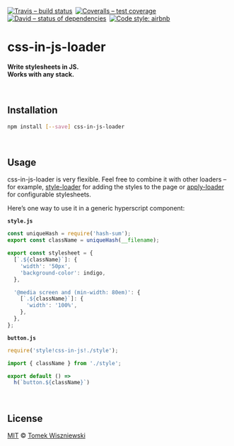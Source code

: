 [![Travis – build status
](https://img.shields.io/travis/tomekwi/css-in-js-loader/master.svg?style=flat-square
)](https://travis-ci.org/tomekwi/css-in-js-loader
) [![Coveralls – test coverage
](https://img.shields.io/coveralls/tomekwi/css-in-js-loader.svg?style=flat-square
)](https://coveralls.io/r/tomekwi/css-in-js-loader
) [![David – status of dependencies
](https://img.shields.io/david/tomekwi/css-in-js-loader.svg?style=flat-square
)](https://david-dm.org/tomekwi/css-in-js-loader
) [![Code style: airbnb
](https://img.shields.io/badge/code%20style-airbnb-777777.svg?style=flat-square
)](https://github.com/airbnb/javascript
)




# css-in-js-loader

**Write stylesheets in JS.  
Works with any stack.**




<a                                                 id="/installation"></a>&nbsp;

## Installation

```sh
npm install [--save] css-in-js-loader
```




<a                                                        id="/usage"></a>&nbsp;

## Usage

css-in-js-loader is very flexible. Feel free to combine it with other loaders – for example, [style-loader](https://github.com/webpack/style-loader) for adding the styles to the page or [apply-loader](https://github.com/mogelbrod/apply-loader) for configurable stylesheets.

Here’s one way to use it in a generic hyperscript component:

**`style.js`**

```js
const uniqueHash = require('hash-sum');
export const className = uniqueHash(__filename);

export const stylesheet = {
  [`.${className}`]: {
    'width': '50px',
    'background-color': indigo,
  },

  '@media screen and (min-width: 80em)': {
    [`.${className}`]: {
      'width': '100%',
    },
  },
};
```

**`button.js`**

```js
require('style!css-in-js!./style');

import { className } from './style';

export default () =>
  h(`button.${className}`)
```




<a                                                      id="/license"></a>&nbsp;

## License

[MIT](./License.md) © [Tomek Wiszniewski](https://github.com/tomekwi)

